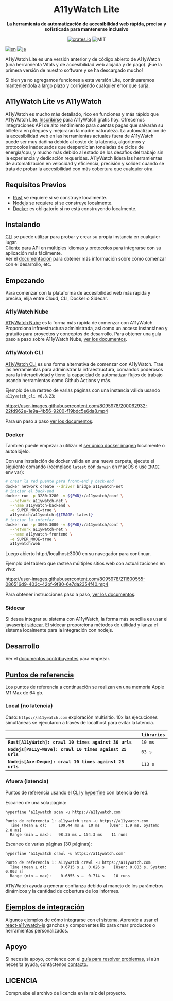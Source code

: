 <div align="center">
  <h1>A11yWatch Lite</h1>
  <p>
    <strong>La herramienta de automatización de accesibilidad web rápida, precisa y sofisticada para mantenerse inclusivo</strong>
  </p>
  <p>

[![crates.io](https://img.shields.io/crates/v/a11ywatch_cli?label=latest)](https://docs.rs/crate/a11ywatch_cli/latest)
![MIT](https://img.shields.io/crates/l/a11ywatch_cli.svg)

  </p>
</div>

[![en](https://img.shields.io/badge/lang-en-white.svg)](README.md)
[![ja](https://img.shields.io/badge/lang-ja-red.svg)](README.ja.md)

A11yWatch Lite es una versión anterior y de código abierto de A11yWatch (una herramienta Vitals y de accesibilidad web alojada y de pago). ¡Fue la primera versión de nuestro software y se ha descargado mucho!

Si bien ya no agregamos funciones a esta versión Lite, continuaremos manteniéndola a largo plazo y corrigiendo cualquier error que surja.

## A11yWatch Lite vs A11yWatch

A11yWatch es mucho más detallado, rico en funciones y más rápido que A11yWatch Lite. [Inscribirse](https://a11ywatch.com/es) para A11yWatch gratis hoy. Ofrecemos integraciones API de alto rendimiento para cuentas pagas que salvarán su billetera en pliegues y mejorarán la madre naturaleza. La automatización de la accesibilidad web en las herramientas actuales fuera de A11yWatch puede ser muy dañina debido al costo de la latencia, algoritmos y protocolos inadecuados que desperdician toneladas de ciclos de energía/cpu, y mucho más debido al estado de los desafíos del trabajo sin la experiencia y dedicación requeridas. A11yWatch lidera las herramientas de automatización en velocidad y eficiencia, precisión y solidez cuando se trata de probar la accesibilidad con más cobertura que cualquier otra.

## Requisitos Previos

* [Rust](https://www.rust-lang.org/tools/install) se requiere si se construye localmente.
* [Nodejs](https://nodejs.org/en/download/) se requiere si se construye localmente.
* [Docker](https://docs.docker.com/get-docker/) es obligatorio si no está construyendo localmente.

## Instalando

[CLI](./cli/README.md) se puede utilizar para probar y crear su propia instancia en cualquier lugar.<br>
[Cliente](./clients) para API en múltiples idiomas y protocolos para integrarse con su aplicación más fácilmente.<br>
Ver el [documentación](https://docs.a11ywatch.com) para obtener más información sobre cómo comenzar con el desarrollo, etc.

## Empezando

Para comenzar con la plataforma de accesibilidad web más rápida y precisa, elija entre Cloud, CLI, Docker o Sidecar.

### A11yWatch Nube

[A11yWatch Nube](https://a11ywatch.com) es la forma más rápida de comenzar con A11yWatch. Proporciona infraestructura administrada, así como un acceso instantáneo y gratuito para proyectos y conceptos de desarrollo.
Para obtener una guía paso a paso sobre A11yWatch Nube, [ver los documentos](https://docs.a11ywatch.com/documentation/cloud/).

### A11yWatch CLI

[A11yWatch CLI](./cli/README.md) es una forma alternativa de comenzar con A11yWatch. Trae las herramientas para administrar la infraestructura, comandos poderosos para la interactividad y tiene la capacidad de automatizar flujos de trabajo usando herramientas como Github Actions y más.

Ejemplo de un rastreo de varias páginas con una instancia válida usando `a11ywatch_cli v0.8.23`:

https://user-images.githubusercontent.com/8095978/200062932-22fd962e-1e9a-4b56-9200-f19bdc5e6da8.mp4

Para un paso a paso [ver los documentos](https://docs.a11ywatch.com/documentation/cli/).

### Docker

También puede empezar a utilizar el [ser único docker imagen](https://hub.docker.com/r/a11ywatch/a11ywatch) localmente o autoalójelo.

Con una instalación de docker válida en una nueva carpeta, ejecute el siguiente comando (reemplace `latest` con `darwin` en macOS o use `IMAGE` env var):

```sh
# crear la red puente para front-end y back-end
docker network create --driver bridge a11ywatch-net
# iniciar el back-end
docker run -p 3280:3280 -v ${PWD}:/a11ywatch/conf \
  --network a11ywatch-net \
  --name a11ywatch-backend \
  -e SUPER_MODE=true \
  a11ywatch/a11ywatch:${IMAGE:-latest}
# iniciar la interfaz
docker run -p 3000:3000 -v ${PWD}:/a11ywatch/conf \
  --network a11ywatch-net \
  --name a11ywatch-frontend \
  -e SUPER_MODE=true \
  a11ywatch/web
```

Luego abierto http://localhost:3000 en su navegador para continuar.

Ejemplo del tablero que rastrea múltiples sitios web con actualizaciones en vivo:

https://user-images.githubusercontent.com/8095978/211600555-086516d9-403c-42bf-9f80-6e7da2354f40.mp4

Para obtener instrucciones paso a paso, [ver los documentos](https://docs.a11ywatch.com/documentation/self-hosting-start/).

### Sidecar

Si desea integrar su sistema con A11yWatch, la forma más sencilla es usar el javascript [sidecar](https://github.com/a11ywatch/sidecar).
El sidecar proporciona métodos de utilidad y lanza el sistema localmente para la integración con nodejs.

## Desarrollo

Ver el [documentos contribuyentes](https://docs.a11ywatch.com/documentation/contributing/) para empezar.

## [Puntos de referencia](./benchmarks)

Los puntos de referencia a continuación se realizan en una memoria Apple M1 Max de 64 gb.

### Local (no latencia)

Caso: `https://a11ywatch.com` exploración multisitio.
10x las ejecuciones simultáneas se ejecutaron a través de localhost para evitar la latencia.

|                                                            | `libraries`       |
| :--------------------------------------------------------- | :---------------- |
| **`Rust[A11yWatch]: crawl 10 times against 30 urls`**      | `10 ms`          |
| **`Nodejs[Pa11y-Wave]: crawl 10 times against 25 urls`**   | `63 s`            |
| **`Nodejs[Axe-Deque]: crawl 10 times against 25 urls`**    | `113 s`           |

### Afuera (latencia)

Puntos de referencia usando el [CLI](./cli/) y [hyperfine](https://github.com/sharkdp/hyperfine) con latencia de red.

Escaneo de una sola página:

```
hyperfine 'a11ywatch scan -u https://a11ywatch.com' 

Punto de referencia 1: a11ywatch scan -u https://a11ywatch.com
  Time (mean ± σ):     109.44 ms ±  10 ms    [User: 1.9 ms, System: 2.8 ms]
  Range (min … max):   98.35 ms … 154.3 ms    11 runs
```

Escaneo de varias páginas (30 páginas):

```
hyperfine 'a11ywatch crawl -u https://a11ywatch.com' 

Punto de referencia 1: a11ywatch crawl -u https://a11ywatch.com
  Time (mean ± σ):      0.6715 s ±  0.026 s    [User: 0.003 s, System: 0.003 s]
  Range (min … max):    0.6355 s …  0.714 s    10 runs
```

A11yWatch ayuda a generar confianza debido al manejo de los parámetros dinámicos y la cantidad de cobertura de los informes.

## [Ejemplos de integración](https://github.com/a11ywatch/a11ywatch-examples)

Algunos ejemplos de cómo integrarse con el sistema. Aprende a usar el [react-a11ywatch-js](https://github.com/a11ywatch/react-a11ywatch-js) ganchos y componentes lib para crear productos o herramientas personalizados.

## Apoyo

Si necesita apoyo, comience con el [guía para resolver problemas](https://docs.a11ywatch.com/documentation/troubleshooting),
si aún necesita ayuda, contáctenos [contacto](https://docs.a11ywatch.com/documentation/contact).

## LICENCIA

Compruebe el archivo de licencia en la raíz del proyecto.
